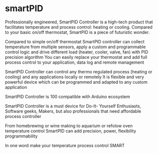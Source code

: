 # smartPID
Professionally engineered, SmartPID Controller is a high-tech product that facilitates temperature and process control: heating or cooling. 
Compared to your basic on/off thermostat, SmartPID is a piece of futuristic wonder.  

Compared to simple on/off thermostat SmartPID controller can collect temperature from multiple sensors, apply a custom and programmable control logic and drive different load (heater, cooler, valve, fan) with PID precision algorithm
You can easily replace your thermostat and add full process control to your application, data log and remote management

SmartPID Controller can control any thermo regulated process (heating or cooling) and any applications locally or remotely
It is flexible and very powerful device which can be programmed and adapted to any custom application

SmartPID Controller is 100 compatible with Arduino ecosystem


SmartPID Controller is a must device for Do-It- Yourself Enthusiasts, Software geeks, Makers, but also professionals that need affordable process controller

From homebrewing or wine making to aquarium or refolow oven temperature control SmartPID can add precision, power, flexibility programmability

In one word make your temperature process control SMART